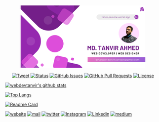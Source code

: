 <!-- 
Hope you ❤️ the repo. Don't forget to follow. 
-->

<p align="center"><a href="https://webdevtanvir.github.io"><img width="80%" alt="Hello, I'm Tanvir. I do open source!" src="./github-profile.png" /></a></p>

<div align="center">

[![Tweet](https://img.shields.io/twitter/url/https/shields.io.svg?style=social)](https://twitter.com/intent/tweet?text=%F0%9F%93%A2%20Various%20README%20templates%20and%20tips%20on%20writing%20high-quality%20documentation%20that%20people%20want%20to%20read.&url=https://github.com/webdevtanvir)
[![Status](https://img.shields.io/badge/status-active-success.svg)]()
[![GitHub Issues](https://img.shields.io/github/issues/kylelobo/The-Documentation-Compendium.svg)](https://github.com/webdevtanvir/webdevtanvir/issues)
[![GitHub Pull Requests](https://img.shields.io/github/issues-pr/kylelobo/The-Documentation-Compendium.svg)](https://github.com/webdevtanvir/webdevtanvir/pulls)
[![License](https://img.shields.io/badge/license-CC0-blue.svg)](http://creativecommons.org/publicdomain/zero/1.0/)

<!--   <a href="https://www.producthunt.com/posts/the-documentation-compendium?utm_source=badge-top-post-badge&utm_medium=badge&utm_souce=badge-the-documentation-compendium" target="_blank"><img src="https://api.producthunt.com/widgets/embed-image/v1/top-post-badge.svg?post_id=157965&theme=dark&period=daily" alt="The Documentation Compendium - Beautiful README templates that people want to read. | Product Hunt Embed" style=" width: 250px; height: 54px;" width="250px" height="54px" /></a> -->

</div>

[![webdevtanvir's github stats](https://github-readme-stats.vercel.app/api?username=webdevtanvir&show_icons=true\&icon_color=EDA2FF\&bg_color=30,4568dc,b06ab3\&title_color=fff\&text_color=fff)](https://github.com/webdevtanvir/)

[![Top Langs](https://github-readme-stats.vercel.app/api/top-langs/?username=webdevtanvir&show_icons=true&layout=compact\&icon_color=EDA2FF\&bg_color=30,4568dc,b06ab3\&title_color=fff\&text_color=fff)](https://github.com/webdevtanvir/github-readme-stats)

[![Readme Card](https://github-readme-stats.vercel.app/api/pin/?username=webdevtanvir&show_icons=true\&icon_color=EDA2FF\&bg_color=30,4568dc,b06ab3\&title_color=fff\&text_color=fff\&repo=tanvir-resume\&show_owner=true)](https://github.com/webdevtanvir/github-readme-stats)

[![website](https://img.shields.io/badge/PORTFOLIO-blue)](https://www.tanvir-resume.vercel.app)
[![mail](https://img.shields.io/badge/MAIL-red)](mailto:developer.tanvir.contact@gmail.com.com)
[![twitter](https://img.shields.io/badge/TWITTER-black)](https://twitter.com/webdevtanvir)
[![Instagram](https://img.shields.io/badge/INSTRAGRAM-red)](https://www.instagram.com/webdev.tanvir)
[![Linkedin](https://img.shields.io/badge/LINKEDIN-blue)](https://www.linkedin.com/in/webdevtanvir)
[![medium](https://img.shields.io/badge/MEDIUM-black)](https://medium.com/@webdevtanvir)
